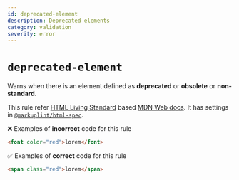 ```yaml
---
id: deprecated-element
description: Deprecated elements
category: validation
severity: error
---
```


# `deprecated-element`

Warns when there is an element defined as **deprecated** or **obsolete** or **non-standard**.

This rule refer [HTML Living Standard](https://html.spec.whatwg.org/) based [MDN Web docs](https://developer.mozilla.org/en/docs/Web/HTML). It has settings in [`@markuplint/html-spec`](https://github.com/markuplint/markuplint/blob/main/packages/%40markuplint/html-spec/index.json).

❌ Examples of **incorrect** code for this rule

```html
<font color="red">lorem</font>
```

✅ Examples of **correct** code for this rule

```html
<span class="red">lorem</span>
```
